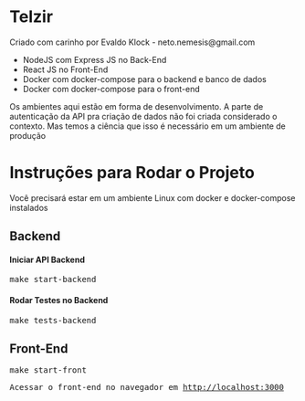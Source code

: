 # Telzir

<p>Criado com carinho por Evaldo Klock - neto.nemesis@gmail.com</p>
<ul>
<li>NodeJS com Express JS no Back-End </li>
<li>React JS no Front-End</li>
<li>Docker com docker-compose para o backend e banco de dados</li>
<li>Docker com docker-compose para o front-end </li>
</ul>
<p>Os ambientes aqui estão em forma de desenvolvimento. A parte de autenticação da API pra criação de dados não foi criada considerado o contexto. Mas temos a ciência que isso é necessário em um ambiente de produção</p>

# Instruções para Rodar o Projeto

<p>Você precisará estar em um ambiente Linux com docker e docker-compose instalados</p>

## Backend

#### Iniciar API Backend

<pre>make start-backend</pre>

#### Rodar Testes no Backend

<pre>make tests-backend</pre>

## Front-End

<pre>make start-front</pre>
<pre>Acessar o front-end no navegador em <a href="http://localhost:3000">http://localhost:3000</a></pre>
